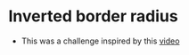 # Inverted border radius

- This was a challenge inspired by this [video](https://www.youtube.com/watch?v=khjVPkO35F0)